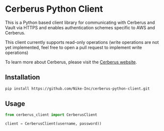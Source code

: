 # Cerberus Python Client

This is a Python based client library for communicating with Cerberus and Vault via HTTPS and enables authentication schemes specific
to AWS and Cerberus.

This client currently supports read-only operations (write operations are not yet implemented, feel free to open a
pull request to implement write operations)

To learn more about Cerberus, please visit the [Cerberus website](http://engineering.nike.com/cerberus/).

## Installation

```bash
pip install https://github.com/Nike-Inc/cerberus-python-client.git
```


## Usage

```python
from cerberus_client import CerberusClient
```

```python
client = CerberusClient(username, password))
```
